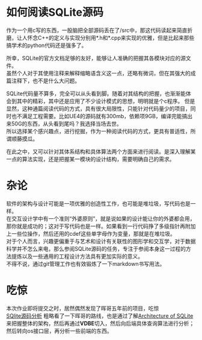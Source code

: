 # 如何阅读SQLite源码
作为一个用c写的东西，一股脑把全部源码丢在了/src中，那这代码读起来简直折磨，让人怀念C++的定义与实现分别用*.h和*.cpp来实现的优雅，但是比起来那些搞学术的python代码还是强多了。

所幸，SQLite的官方文档足够的友好，能够让人准确的把握其各模块对应的源文件。  
虽然个人对于其使用注释来解释缩略语含义这一点，还略有微词，但在其强大的成篇注释下，也不是什么大问题。  

SQLite代码量不算多，完全可以从头看到脚。随着对其结构的把握，也渐渐能体会到其中的精彩，其中还是应用了不少设计模式的思想，明明就是个c程序。
但是显然，这种通篇阅读代码的方式，具有很大局限性，只能针对代码量少的项目，同时也不满足工程需要。比如UE4的源码就有300mb，依赖项9GB，编译完能搞出来50G的东西，从头看到尾吗？我选择当场去世。  
所以选择某个感兴趣点，进行挖掘，作为一种阅读代码的方式，更具有普适性，所谓顺藤摸瓜。  

在此之中，又可以针对其体系结构和具体算法两个方面来进行阅读。是深入理解某一点的算法实现，还是把握某一模块的设计结构，需要明确自己的需求。
# 杂论
软件的架构与设计可能是一项优雅的创造性工作，也可能是堆垃圾，写代码也是一样。  
在交互设计学中有一个准则“外婆原则”，就是说如果的设计能让你的外婆都会用，那你就是成功的；这对于写代码也是一样。如果看到一行代码挣了多级指针再附加上一些位操作，然后还用的cdef这些单字母作为变量，那就是在堆垃圾。  
对于个人而言，兴趣更偏重于与艺术和设计有关联性的图形学和交互学，对于数据科学并不怎么来电，那么参阅SQLite源码的任务，专注于参阅本身这一过程的方法提炼以及一些通用的工程设计方法具有更加实际的意义。  
不得不说，通过git管理工作也有效锻炼了一下markdown书写用法。
# 吃惊
本次作业即将提交之时，居然偶然发现了晖哥五年前的项目，吃惊  
[SQlite源码分析](https://github.com/HuiLi/huili.github.io)
粗略看了一下晖哥的路线，也是通过了解[Architecture of SQLite](https://www.sqlite.org/arch.html) 来把握整体的架构，然后再通过**VDBE**切入，然后向后端具体查询算法进行分析；然后转向os接口层，再分析一些前端的东西。
